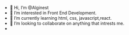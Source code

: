 - 👋 Hi, I’m @Alginest
- 👀 I’m interested in Front End Development.
- 🌱 I’m currently learning  html, css, javascript,react.
- 💞️ I’m looking to collaborate on anything that intrests me.
-

<!---
Alginest/Alginest is a ✨ special ✨ repository because its `README.md` (this file) appears on your GitHub profile.
You can click the Preview link to take a look at your changes.
--->
